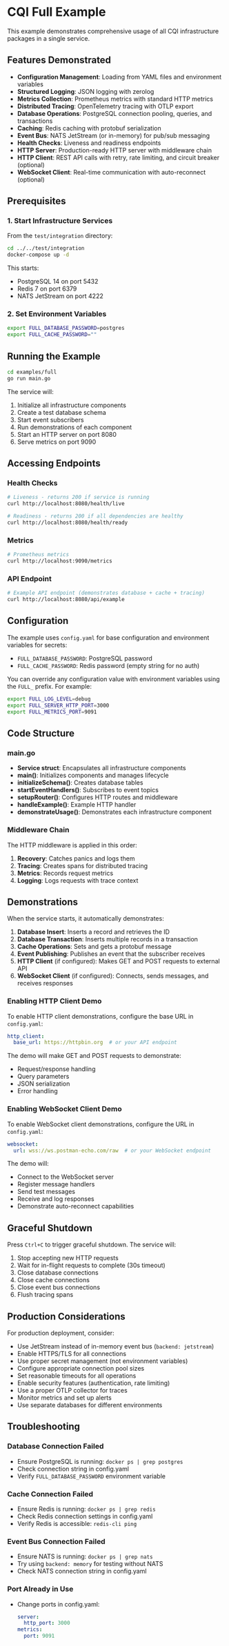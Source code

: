 # CQI Full Example

This example demonstrates comprehensive usage of all CQI infrastructure packages in a single service.

## Features Demonstrated

- **Configuration Management**: Loading from YAML files and environment variables
- **Structured Logging**: JSON logging with zerolog
- **Metrics Collection**: Prometheus metrics with standard HTTP metrics
- **Distributed Tracing**: OpenTelemetry tracing with OTLP export
- **Database Operations**: PostgreSQL connection pooling, queries, and transactions
- **Caching**: Redis caching with protobuf serialization
- **Event Bus**: NATS JetStream (or in-memory) for pub/sub messaging
- **Health Checks**: Liveness and readiness endpoints
- **HTTP Server**: Production-ready HTTP server with middleware chain
- **HTTP Client**: REST API calls with retry, rate limiting, and circuit breaker (optional)
- **WebSocket Client**: Real-time communication with auto-reconnect (optional)

## Prerequisites

### 1. Start Infrastructure Services

From the `test/integration` directory:

```bash
cd ../../test/integration
docker-compose up -d
```

This starts:
- PostgreSQL 14 on port 5432
- Redis 7 on port 6379
- NATS JetStream on port 4222

### 2. Set Environment Variables

```bash
export FULL_DATABASE_PASSWORD=postgres
export FULL_CACHE_PASSWORD=""
```

## Running the Example

```bash
cd examples/full
go run main.go
```

The service will:
1. Initialize all infrastructure components
2. Create a test database schema
3. Start event subscribers
4. Run demonstrations of each component
5. Start an HTTP server on port 8080
6. Serve metrics on port 9090

## Accessing Endpoints

### Health Checks

```bash
# Liveness - returns 200 if service is running
curl http://localhost:8080/health/live

# Readiness - returns 200 if all dependencies are healthy
curl http://localhost:8080/health/ready
```

### Metrics

```bash
# Prometheus metrics
curl http://localhost:9090/metrics
```

### API Endpoint

```bash
# Example API endpoint (demonstrates database + cache + tracing)
curl http://localhost:8080/api/example
```

## Configuration

The example uses `config.yaml` for base configuration and environment variables for secrets:

- `FULL_DATABASE_PASSWORD`: PostgreSQL password
- `FULL_CACHE_PASSWORD`: Redis password (empty string for no auth)

You can override any configuration value with environment variables using the `FULL_` prefix. For example:

```bash
export FULL_LOG_LEVEL=debug
export FULL_SERVER_HTTP_PORT=3000
export FULL_METRICS_PORT=9091
```

## Code Structure

### main.go

- **Service struct**: Encapsulates all infrastructure components
- **main()**: Initializes components and manages lifecycle
- **initializeSchema()**: Creates database tables
- **startEventHandlers()**: Subscribes to event topics
- **setupRouter()**: Configures HTTP routes and middleware
- **handleExample()**: Example HTTP handler
- **demonstrateUsage()**: Demonstrates each infrastructure component

### Middleware Chain

The HTTP middleware is applied in this order:
1. **Recovery**: Catches panics and logs them
2. **Tracing**: Creates spans for distributed tracing
3. **Metrics**: Records request metrics
4. **Logging**: Logs requests with trace context

## Demonstrations

When the service starts, it automatically demonstrates:

1. **Database Insert**: Inserts a record and retrieves the ID
2. **Database Transaction**: Inserts multiple records in a transaction
3. **Cache Operations**: Sets and gets a protobuf message
4. **Event Publishing**: Publishes an event that the subscriber receives
5. **HTTP Client** (if configured): Makes GET and POST requests to external API
6. **WebSocket Client** (if configured): Connects, sends messages, and receives responses

### Enabling HTTP Client Demo

To enable HTTP client demonstrations, configure the base URL in `config.yaml`:

```yaml
http_client:
  base_url: https://httpbin.org  # or your API endpoint
```

The demo will make GET and POST requests to demonstrate:
- Request/response handling
- Query parameters
- JSON serialization
- Error handling

### Enabling WebSocket Client Demo

To enable WebSocket client demonstrations, configure the URL in `config.yaml`:

```yaml
websocket:
  url: wss://ws.postman-echo.com/raw  # or your WebSocket endpoint
```

The demo will:
- Connect to the WebSocket server
- Register message handlers
- Send test messages
- Receive and log responses
- Demonstrate auto-reconnect capabilities

## Graceful Shutdown

Press `Ctrl+C` to trigger graceful shutdown. The service will:
1. Stop accepting new HTTP requests
2. Wait for in-flight requests to complete (30s timeout)
3. Close database connections
4. Close cache connections
5. Close event bus connections
6. Flush tracing spans

## Production Considerations

For production deployment, consider:

- Use JetStream instead of in-memory event bus (`backend: jetstream`)
- Enable HTTPS/TLS for all connections
- Use proper secret management (not environment variables)
- Configure appropriate connection pool sizes
- Set reasonable timeouts for all operations
- Enable security features (authentication, rate limiting)
- Use a proper OTLP collector for traces
- Monitor metrics and set up alerts
- Use separate databases for different environments

## Troubleshooting

### Database Connection Failed

- Ensure PostgreSQL is running: `docker ps | grep postgres`
- Check connection string in config.yaml
- Verify `FULL_DATABASE_PASSWORD` environment variable

### Cache Connection Failed

- Ensure Redis is running: `docker ps | grep redis`
- Check Redis connection settings in config.yaml
- Verify Redis is accessible: `redis-cli ping`

### Event Bus Connection Failed

- Ensure NATS is running: `docker ps | grep nats`
- Try using `backend: memory` for testing without NATS
- Check NATS connection string in config.yaml

### Port Already in Use

- Change ports in config.yaml:
  ```yaml
  server:
    http_port: 3000
  metrics:
    port: 9091
  ```
